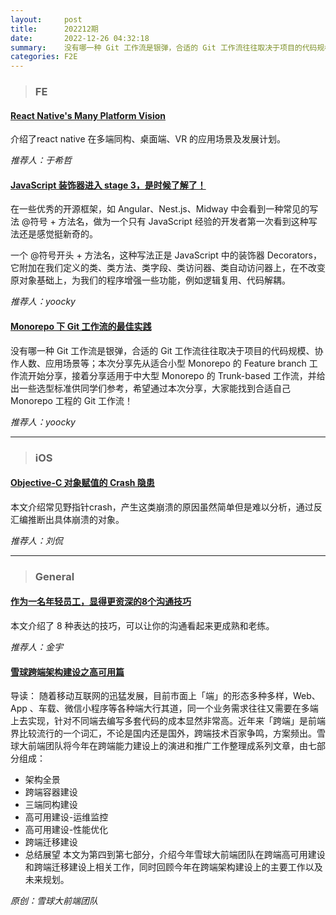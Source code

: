 ```yaml
---
layout:     post
title:      202212期
date:       2022-12-26 04:32:18
summary:    没有哪一种 Git 工作流是银弹，合适的 Git 工作流往往取决于项目的代码规模、协作人数、应用场景等；本次分享先从适合小型 Monorepo 的 Feature branch 工作流开始分享，接着分享适用于中大型 Monorepo 的 Trunk-based 工作流，并给出一些选型标准供同学们参考，希望通过本次分享，大家能找到合适自己 Monorepo 工程的 Git 工作流！
categories: F2E
---
```



> ### FE

#### [React Native's Many Platform Vision](https://reactnative.dev/blog/2021/08/26/many-platform-vision)

介绍了react native 在多端同构、桌面端、VR 的应用场景及发展计划。

*推荐人：于希哲*


#### [JavaScript 装饰器进入 stage 3，是时候了解了！](https://mp.weixin.qq.com/s?__biz=MzU3NTg5MjU1Mw==&mid=2247485066&idx=1&sn=d3f1f7115037c920306385951e5cba74&chksm=fd1d7bacca6af2bae5d5195eea2351b665aaf92d46708ec06a29df1d570c3c20c7ea32328b00&token=953834215&lang=zh_CN#rd)

在一些优秀的开源框架，如 Angular、Nest.js、Midway 中会看到一种常见的写法 @符号 + 方法名，做为一个只有 JavaScript 经验的开发者第一次看到这种写法还是感觉挺新奇的。

一个 @符号开头 + 方法名，这种写法正是 JavaScript 中的装饰器 Decorators，它附加在我们定义的类、类方法、类字段、类访问器、类自动访问器上，在不改变原对象基础上，为我们的程序增强一些功能，例如逻辑复用、代码解耦。

*推荐人：yoocky*


#### [Monorepo 下 Git 工作流的最佳实践](https://mp.weixin.qq.com/s/tNs5CVdmj4DepYmELWjdzA)

没有哪一种 Git 工作流是银弹，合适的 Git 工作流往往取决于项目的代码规模、协作人数、应用场景等；本次分享先从适合小型 Monorepo 的 Feature branch 工作流开始分享，接着分享适用于中大型 Monorepo 的 Trunk-based 工作流，并给出一些选型标准供同学们参考，希望通过本次分享，大家能找到合适自己 Monorepo 工程的 Git 工作流！

*推荐人：yoocky*

---
> ### iOS

#### [Objective-C 对象赋值的 Crash 隐患](https://juejin.cn/post/7179845582922448933)

本文介绍常见野指针crash，产生这类崩溃的原因虽然简单但是难以分析，通过反汇编推断出具体崩溃的对象。

*推荐人：刘侃*

---
> ### General

#### [作为一名年轻员工，显得更资深的8个沟通技巧](https://betterhumans.pub/8-communication-hacks-i-use-to-appear-more-senior-as-a-young-employee-9106468bf5aa)

本文介绍了 8 种表达的技巧，可以让你的沟通看起来更成熟和老练。

*推荐人：金宇*


#### [雪球跨端架构建设之高可用篇](https://juejin.cn/post/7179848958187929661)

导读： 随着移动互联网的迅猛发展，目前市面上「端」的形态多种多样，Web、App 、车载、微信小程序等各种端大行其道，同一个业务需求往往又需要在多端上去实现，针对不同端去编写多套代码的成本显然非常高。近年来「跨端」是前端界比较流行的一个词汇，不论是国内还是国外，跨端技术百家争鸣，方案频出。雪球大前端团队将今年在跨端能力建设上的演进和推广工作整理成系列文章，由七部分组成：

* 架构全景
* 跨端容器建设
* 三端同构建设
* 高可用建设-运维监控
* 高可用建设-性能优化
* 跨端迁移建设
* 总结展望
本文为第四到第七部分，介绍今年雪球大前端团队在跨端高可用建设和跨端迁移建设上相关工作，同时回顾今年在跨端架构建设上的主要工作以及未来规划。

*原创：雪球大前端团队*
